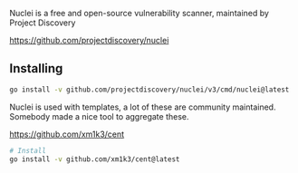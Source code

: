 Nuclei is a free and open-source vulnerability scanner, maintained by Project Discovery 

https://github.com/projectdiscovery/nuclei

## Installing
```bash
go install -v github.com/projectdiscovery/nuclei/v3/cmd/nuclei@latest
```

Nuclei is used with templates, a lot of these are community maintained. Somebody made a nice tool to aggregate these. 

https://github.com/xm1k3/cent

```bash
# Install
go install -v github.com/xm1k3/cent@latest

```
